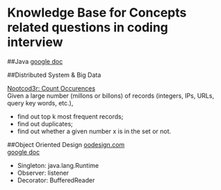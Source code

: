 Knowledge Base for Concepts related questions in coding interview
===============
##Java
[google doc](https://docs.google.com/document/d/1msRFUdvg1z6iNmHqUUI_KVXEWLtODc2JaZH6w2o7o9k/edit?usp=sharing)

##Distributed System & Big Data

[Nootcod3r: Count Occurences](http://n00tc0d3r.blogspot.com/2013/07/big-data-count-occurrences.html)<br>
Given a large number (millons or billons) of records (integers, IPs, URLs, query key words, etc.),
* find out top k most frequent records;
* find out duplicates;
* find out whether a given number x is in the set or not.




##Object Oriented Design
[oodesign.com](http://www.oodesign.com/)<br>
[google doc](https://docs.google.com/document/d/1tWOAhdr4QG_Y4GTpKjmx-OP6HnKFtnGp0I5KZi12LV0/edit?usp=sharing)
* Singleton:  java.lang.Runtime
* Observer: listener
* Decorator: BufferedReader
